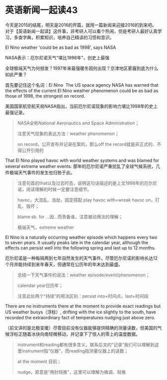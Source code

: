 # 英语新闻一起读43

今天是2015的结尾，明天是2016的开篇，就用一篇新闻来迎接2016的到来吧。 对于【英语新闻一起读】这件事，非考研人可以看个热闹，但是考研人最好认真学习，多查字典，积累知识，培养自己精读的习惯和意识。

El Nino weather 'could be as bad as 1998', says NASA

NASA表示：厄尔尼诺天气“堪比1998年”，创史上最强

全球极端天气为何频发？1997年来最强暖冬因何出现？京津地区雾霾到底为什么如此严重？

首先要记住这个名词：El Nino ‌ ‌‌The US space agency NASA has warned that the effects of the current El Nino weather phenomenon could be as bad as those of 1998, the strongest on record.

美国国家航空航天局NASA指出，当前厄尔尼诺现象的影响力堪比1998年的史上最强记录。

> NASA全称National Aeronautics and Space Administration；
>
> 注意天气现象的表达方法：weather phenomenon；
>
> on record，公开宣布并记录在案的，那么off the record就是非正式的、不得公开引用的

That El Nino played havoc with world weather systems and was blamed for several extreme weather events. 那年的厄尔尼诺严重扰乱了全球气候系统，几件极端天气事件的发生也归咎于此。

> 注意句首的that以及过去时态，说明这句话描述的是上文1998年的厄尔尼诺，阅读理解的时候一定要注意细节。
>
> havoc，大混乱、浩劫，固定搭配 play havoc with=wreak havoc on，打乱、毁坏；
>
> blame sb. for …因…而责备谁，注意被动用法的理解；
>
> 极端天气，extreme weather

El Nino is a naturally occurring weather episode which happens every two to seven years. It usually peaks late in the calendar year, although the effects can persist well into the following spring and last up to 12 months.

厄尔尼诺是一种每隔两到七年自然发生的天气事件。尽管厄尔尼诺的影响长达12个月并能持续到来年春天，但通常在公历年的年末达到最盛。

> 总结一下天气事件的说法：weather episode/event/phenomenon；
>
> calendar year日历年；
>
> 注意此处两个“持续”的用法区别：persist into+时间点，last+时间段

There are no instruments there at the moment to provide exact readings but US weather buoys（浮标）, drifting with the ice slightly to the south, have recorded the extraordinary fact of temperatures nudging just above zero.

（前文讲的是北极变暖）尽管目前没有仪器能够提供精确的测量读数，但美国的气候浮标正随着冰块向南轻微移动，并记录下了惊人的零上的温度数据。

> instrument和reading都有很多含义，联系后文的“记录”我们可以理解到这里instrument指“仪器”，而reading指测量仪器上的读数；
>
> at the moment 目前；
>
> nudge，原意是“用肘轻推”，这里可以理解为微调、轻推

